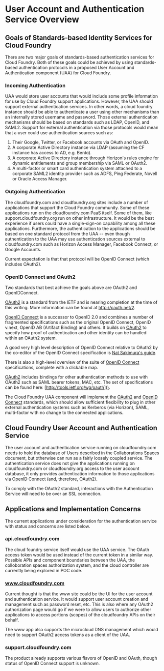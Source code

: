 # User Account and Authentication Service Overview

## Goals of Standards-based Identity Services for Cloud Foundry

There are two major goals of standards-based authentication services
for Cloud Foundry. Both of these goals could be achieved by using
standards-based authentication protocols in a proposed User Account
and Authentication component (UAA) for Cloud Foundry.

### Incoming Authentication

UAA would store user accounts that would include some profile
information for use by Cloud Foundry support applications. However,
the UAA should support external authentication services. In other
words, a cloud foundry instance should be able to authenticate a user
using other mechanisms than an internally stored username and
password. Those external authentication mechanisms should be based on
standards such as LDAP, OpenID, and SAML2. Support for external
authentication via those protocols would mean that a user could use
authentication sources such as:

1. Their Google, Twitter, or Facebook accounts via OAuth and OpenID.
2. A corporate Active Directory instance via LDAP (assuming the CF instance has access to AD, e.g. Bento).
3. A corporate Active Directory instance through Horizon's rules engine for dynamic entitlements and group membership via SAML or OAuth2.
4. A multi-factor or smart card authentication system attached to a corporate SAML2 identity provider such as ADFS, Ping Federate, Novell or Oracle Access Manager.

### Outgoing Authentication

The cloudfoundry.com and cloudfoundry.org sites include a number of
applications that support the Cloud Foundry community. Some of these
applications run on the cloudfoundry.com PaaS itself. Some of them,
like support.cloudfoundry.org run on other infrastructure. It would be
the best experience if users could have a single-sign-on capability
among all these applications. Furthermore, the authentication to the
applications should be based on one standard protocol from the UAA --
even though authentication to the UAA may use authentication sources
external to cloudfoundry.com such as Horizon Access Manager, Facebook
Connect, or Google Accounts.

Current expectation is that that protocol will be OpenID Connect (which includes OAuth2).

### OpenID Connect and OAuth2

Two standards that best achieve the goals above are OAuth2 and OpenIDConnect.

[OAuth2][] is a standard from the IETF and is nearing completion at
the time of this writing. More information can be found at
http://oauth.net/2.

[OAuth2]: http://tools.ietf.org/html/draft-ietf-oauth-v2

[OpenID Connect][] is a successor to OpenID 2.0 and combines a number
of fragmented specifications such as the original OpenID Connect,
OpenID v.next, OpenID AB (Artifact Binding) and others. It builds on
[OAuth2][] to specify how proof of authentication and other identity
can be handled within an OAuth2 system.

A good very high level description of OpenID Connect relative to
OAuth2 by the co-editor of the OpenID Connect specification is
[Nat Sakimura's guide](http://nat.sakimura.org/2011/05/15/dummys-guide-for-the-difference-between-oauth-authentication-and-openid).

There is also a high-level overview of the suite of [OpenID Connect][]
specifications, complete with a clickable map.

[OpenID Connect]: http://openid.net/connect

[OAuth2][] includes bindings for other authentication methods to use
with OAuth2 such as SAML bearer tokens, MAC, etc. The set of
specifications can be found here: [http://tools.ietf.org/wg/oauth]().

The Cloud Foundry UAA component will implement the [OAuth2][] and
[OpenID Connect][] standards, which should allow sufficient
flexibility to plug in other external authentication systems such as
Kerberos (via Horizon), SAML, multi-factor with no change to the
connected applications.

## Cloud Foundry User Account and Authentication Service

The user account and authentication service running on
cloudfoundry.com needs to hold the database of Users described in the
Collaborations Spaces document, but otherwise can run as a fairly
loosely coupled service. The authentication service does not give the
applications running on cloudfoundry.com or cloudfoundry.org access to
the user account database, it only provides authentication information
to those applications via OpenID Connect (and, therefore, OAuth2).

To comply with the OAuth2 standard, interactions with the Authentication Service will need to be over an SSL connection.

## Applications and Implementation Concerns

The current applications under consideration for the authentication
service with status and concerns are listed below.

### api.cloudfoundry.com

The cloud foundry service itself would use the UAA service. The OAuth
access token would be used instead of the current token in a similar
way. Possible APIs and component boundaries between the UAA, the
colloboration spaces authorization system, and the cloud controller
are currently being explored in POC code.

### www.cloudfoundry.com

Current thought is that the www site could be the UI for the user
account and authentication service. It would support user account
creation and management such as password reset, etc. This is also
where any OAuth2 authorization page would go if we were to allow users
to authorize other applications to access portions (scopes) of the
cloudfoundry APIs on their behalf.

The www app also supports the microcloud DNS management which would
need to support OAuth2 access tokens as a client of the UAA.

### support.cloudfoundry.com

The product already supports various flavors of OpenID and OAuth,
though status of OpenID Connect support is unknown.
